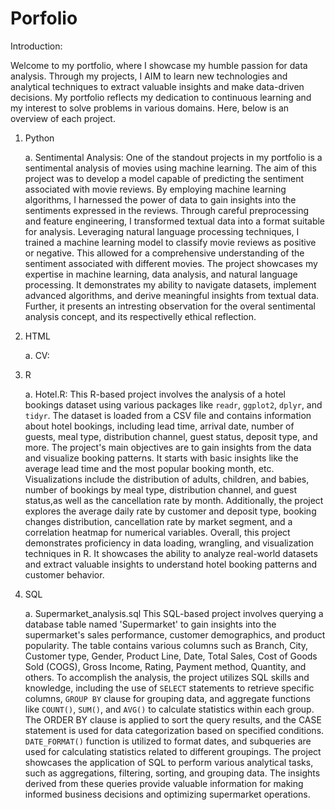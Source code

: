 # Porfolio
Introduction:

Welcome to my portfolio, where I showcase my humble passion for data analysis. Through my projects, I AIM to learn new technologies and analytical techniques to extract valuable insights and make data-driven decisions. My portfolio reflects my dedication to continuous learning and my interest to solve problems in various domains. Here, below is an overview of each project.

1) Python
   
   a. Sentimental Analysis: One of the standout projects in my portfolio is a sentimental analysis of movies using machine learning. The aim of this project was to develop a model        capable of predicting the sentiment associated with movie reviews. By employing machine learning algorithms, I harnessed the power of data to gain insights into the       sentiments expressed in the reviews.
      Through careful preprocessing and feature engineering, I transformed textual data into a format suitable for analysis. Leveraging natural language processing techniques, I         trained a machine learning model to classify movie reviews as positive or negative. This allowed for a comprehensive understanding of the sentiment associated with different       movies. The project showcases my expertise in machine learning, data analysis, and natural language processing. It demonstrates my ability to navigate datasets,            implement advanced algorithms, and derive meaningful insights from textual data. Further, it presents an intresting observation for the overal sentimental analysis concept,        and its respectivelly ethical reflection.
2) HTML
   
   a. CV:
   
3) R
   
   a. Hotel.R: This R-based project involves the analysis of a hotel bookings dataset using various packages like `readr`, `ggplot2`, `dplyr`, and `tidyr`. The dataset is loaded         from a CSV file and contains information about hotel bookings, including lead time, arrival date, number of guests, meal type, distribution channel, guest status,                  deposit type, and  more. The project's main objectives are to gain insights from the data and visualize booking patterns. It starts with basic insights like the                    average lead time and the most popular booking month, etc. Visualizations include the distribution of adults, children, and babies, number of bookings by meal type,                distribution channel, and guest status,as well as the cancellation rate by month.
      Additionally, the project explores the average daily rate by customer and deposit type, booking changes distribution, cancellation rate by market segment, and a correlation        heatmap for numerical variables. Overall, this project demonstrates proficiency in data loading, wrangling, and visualization techniques in R. It showcases the ability to          analyze real-world datasets and extract valuable insights to understand hotel booking patterns and customer behavior.

4) SQL
   
   a. Supermarket_analysis.sql This SQL-based project involves querying a database table named 'Supermarket' to gain insights into the supermarket's sales performance, customer          demographics, and product popularity. The table contains various columns such as Branch, City, Customer type, Gender, Product Line, Date, Total Sales, Cost of Goods Sold           (COGS), Gross Income, Rating, Payment method, Quantity, and others.
      To accomplish the analysis, the project utilizes SQL skills and knowledge, including the use of `SELECT` statements to retrieve specific columns, `GROUP BY` clause for             grouping data, and aggregate functions like `COUNT()`, `SUM()`, and `AVG()` to calculate statistics within each group. The ORDER BY clause is applied to sort the query             results, and the CASE statement is used for data categorization based on specified conditions. `DATE_FORMAT()` function is utilized to format dates, and subqueries are used        for calculating statistics related to different groupings. The project showcases the application of SQL to perform various analytical tasks, such as aggregations, filtering,       sorting, and grouping data. The insights derived from these queries provide valuable information for making informed business decisions and optimizing supermarket operations.






